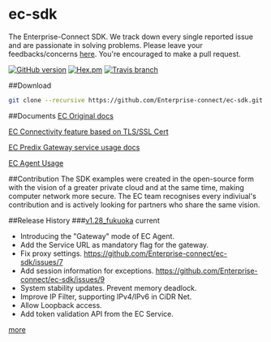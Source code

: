 # ec-sdk
The Enterprise-Connect SDK. We track down every single reported issue and are passionate in solving problems. Please leave your feedbacks/concerns [here](https://github.com/Enterprise-connect/ec-sdk/issues). You're encouraged to make a pull request.

[![GitHub version](https://badge.fury.io/gh/Enterprise-connect%2Fec-sdk.svg)](https://badge.fury.io/gh/Enterprise-connect%2Fec-sdk)
[![Hex.pm](https://img.shields.io/hexpm/l/plug.svg)](https://github.com/Enterprise-connect/ec-sdk)
[![Travis branch](https://img.shields.io/travis/rust-lang/rust/master.svg)](https://travis-ci.org/)

##Download
```bash
git clone --recursive https://github.com/Enterprise-connect/ec-sdk.git
```
##Documents
[EC Original docs](README.origin.md)

[EC Connectivity feature based on TLS/SSL Cert](README.cert.md)

[EC Predix Gateway service usage docs](README.predix.service.md)

[EC Agent Usage](README_ecagent.md)

##Contribution
The SDK examples were created in the open-source form with the vision of a greater private cloud and at the same time, making computer network more secure. The EC team recognises every indiviual's contribution and is actively looking for partners who share the same vision.

##Release History
###[v1.28_fukuoka](https://github.com/Enterprise-connect/ec-sdk/releases) current
 - Introducing the "Gateway" mode of EC Agent.
 - Add the Service URL as mandatory flag for the gateway.
 - Fix proxy settings. https://github.com/Enterprise-connect/ec-sdk/issues/7
 - Add session information for exceptions. https://github.com/Enterprise-connect/ec-sdk/issues/9
 - System stability updates. Prevent memory deadlock.
 - Improve IP Filter, supporting IPv4/IPv6 in CiDR Net.
 - Allow Loopback access.
 - Add token validation API from the EC Service.
 
[more](https://github.com/Enterprise-connect/ec-sdk/releases)
